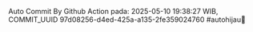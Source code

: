 Auto Commit By Github Action pada: 2025-05-10 19:38:27 WIB, COMMIT_UUID 97d08256-d4ed-425a-a135-2fe359024760 #autohijau🗿

